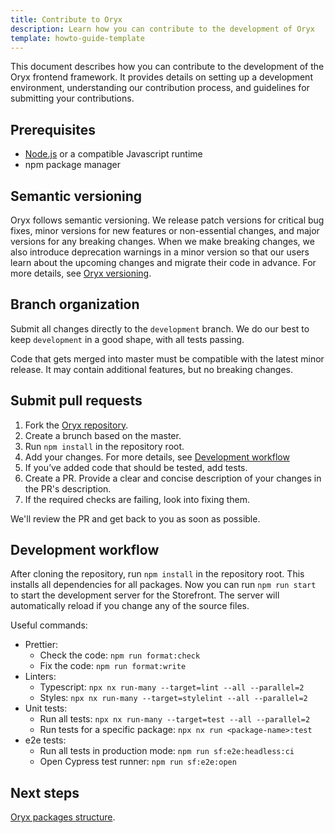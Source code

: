 ```yaml
---
title: Contribute to Oryx
description: Learn how you can contribute to the development of Oryx
template: howto-guide-template
---
```


This document describes how you can contribute to the development of the Oryx frontend framework. It provides details on setting up a development environment, understanding our contribution process, and guidelines for submitting your contributions.

## Prerequisites

- [Node.js](https://nodejs.org/) or a compatible Javascript runtime
- npm package manager

## Semantic versioning

Oryx follows semantic versioning. We release patch versions for critical bug fixes, minor versions for new features or non-essential changes, and major versions for any breaking changes. When we make breaking changes, we also introduce deprecation warnings in a minor version so that our users learn about the upcoming changes and migrate their code in advance. For more details, see [Oryx versioning](/docs/scos/dev/front-end-development/{{page.version}}/oryx/getting-started/oryx-versioning.html).

## Branch organization

Submit all changes directly to the `development` branch. We do our best to keep `development` in a good shape, with all tests passing.

Code that gets merged into master must be compatible with the latest minor release. It may contain additional features, but no breaking changes.

## Submit pull requests

1. Fork the [Oryx repository](https://github.com/spryker/oryx).
2. Create a brunch based on the master.
3. Run `npm install` in the repository root.  
4. Add your changes. For more details, see [Development workflow](#development-workflow)
5. If you’ve added code that should be tested, add tests.
6. Create a PR. Provide a clear and concise description of your changes in the PR's description.
7. If the required checks are failing, look into fixing them.

We'll review the PR and get back to you as soon as possible.

## Development workflow

After cloning the repository, run `npm install` in the repository root. This installs all dependencies for all packages.
Now you can run `npm run start` to start the development server for the Storefront. The server will automatically reload if you change any of the source files.

Useful commands:
- Prettier:
  - Check the code: `npm run format:check`
  - Fix the code: `npm run format:write`
- Linters:
  - Typescript: `npx nx run-many --target=lint --all --parallel=2`
  - Styles: `npx nx run-many --target=stylelint --all --parallel=2`
- Unit tests:
  - Run all tests: `npx nx run-many --target=test --all --parallel=2`
  - Run tests for a specific package: `npx nx run <package-name>:test`  
- e2e tests:
  - Run all tests in production mode: `npm run sf:e2e:headless:ci`
  - Open Cypress test runner: `npm run sf:e2e:open`  

## Next steps

[Oryx packages structure](/docs/dg/dev/frontend-development/{{page.version}}/oryx/getting-started/oryx-packages.html).
